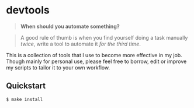 # devtools
> **When should you automate something?**

> A good rule of thumb is when you find yourself doing a task manually *twice*, write a tool to automate it
> *for the third time*.

This is a collection of tools that I use to become more effective in my job. Though mainly for personal use,
please feel free to borrow, edit or improve my scripts to tailor it to your own workflow.

## Quickstart

```bash
$ make install
```
